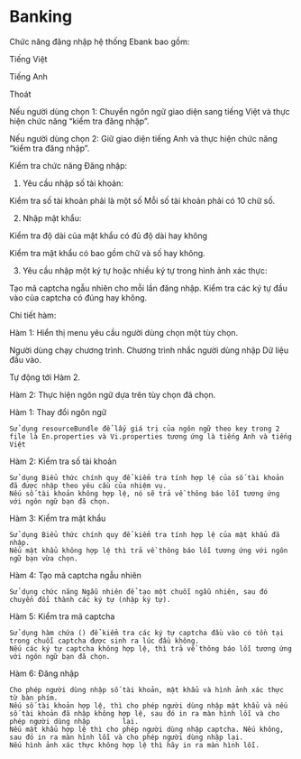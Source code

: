 # Banking
Chức năng đăng nhập hệ thống Ebank bao gồm:

Tiếng Việt

Tiếng Anh

Thoát

Nếu người dùng chọn 1: Chuyển ngôn ngữ giao diện sang tiếng Việt và thực hiện chức năng “kiểm tra đăng nhập”.

Nếu người dùng chọn 2: Giữ giao diện tiếng Anh và thực hiện chức năng “kiểm tra đăng nhập”.

Kiểm tra chức năng Đăng nhập:

1. Yêu cầu nhập số tài khoản:

Kiểm tra số tài khoản phải là một số 
Mỗi số tài khoản phải có 10 chữ số.

2. Nhập mật khẩu:

Kiểm tra độ dài của mật khẩu có đủ độ dài hay không

Kiểm tra mật khẩu có bao gồm chữ và số hay không.

3. Yêu cầu nhập một ký tự hoặc nhiều ký tự trong hình ảnh xác thực:

Tạo mã captcha ngẫu nhiên cho mỗi lần đăng nhập.
Kiểm tra các ký tự đầu vào của captcha có đúng hay không.

Chi tiết hàm: 

Hàm 1: Hiển thị menu yêu cầu người dùng chọn một tùy chọn.

Người dùng chạy chương trình. Chương trình nhắc người dùng nhập Dữ liệu đầu vào.

Tự động tới Hàm 2.


Hàm 2: Thực hiện ngôn ngữ dựa trên tùy chọn đã chọn.

  Hàm 1: Thay đổi ngôn ngữ

    Sử dụng resourceBundle để lấy giá trị của ngôn ngữ theo key trong 2 file là En.properties và Vi.properties tương ứng là tiếng Anh và tiếng Việt

  Hàm 2: Kiểm tra số tài khoản

    Sử dụng Biểu thức chính quy để kiểm tra tính hợp lệ của số tài khoản đã được nhập theo yêu cầu của nhiệm vụ.
    Nếu số tài khoản không hợp lệ, nó sẽ trả về thông báo lỗi tương ứng với ngôn ngữ bạn đã chọn.

  Hàm 3: Kiểm tra mật khẩu

    Sử dụng Biểu thức chính quy để kiểm tra tính hợp lệ của mật khẩu đã nhập.
    Nếu mật khẩu không hợp lệ thì trả về thông báo lỗi tương ứng với ngôn ngữ bạn vừa chọn.

  Hàm 4: Tạo mã captcha ngẫu nhiên

    Sử dụng chức năng Ngẫu nhiên để tạo một chuỗi ngẫu nhiên, sau đó chuyển đổi thành các ký tự (nhập ký tự).

  Hàm 5: Kiểm tra mã captcha

    Sử dụng hàm chứa () để kiểm tra các ký tự captcha đầu vào có tồn tại trong chuỗi captcha được sinh ra lúc đầu không.
    Nếu các ký tự captcha không hợp lệ, thì trả về thông báo lỗi tương ứng với ngôn ngữ bạn đã chọn.

  Hàm 6: Đăng nhập

    Cho phép người dùng nhập số tài khoản, mật khẩu và hình ảnh xác thực từ bàn phím.
    Nếu số tài khoản hợp lệ, thì cho phép người dùng nhập mật khẩu và nếu số tài khoản đã nhập không hợp lệ, sau đó in ra màn hình lỗi và cho phép người dùng nhập        lại.
    Nếu mật khẩu hợp lệ thì cho phép người dùng nhập captcha. Nếu không, sau đó in ra màn hình lỗi và cho phép người dùng nhập lại.
    Nếu hình ảnh xác thực không hợp lệ thì hãy in ra màn hình lỗi.
